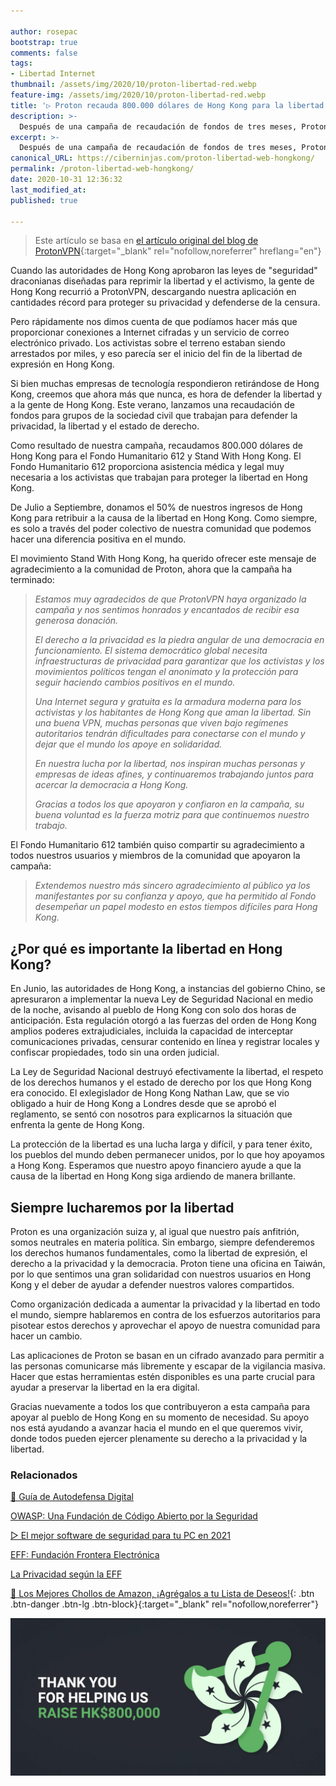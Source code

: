 ```yaml
---

author: rosepac
bootstrap: true
comments: false
tags:
- Libertad Internet
thumbnail: /assets/img/2020/10/proton-libertad-red.webp
feature-img: /assets/img/2020/10/proton-libertad-red.webp
title: '▷ Proton recauda 800.000 dólares de Hong Kong para la libertad en Hong Kong'
description: >-
  Después de una campaña de recaudación de fondos de tres meses, ProtonVPN está donando HK $ 800,000 al Fondo Humanitario 612 y Stand With Hong Kong.
excerpt: >-
  Después de una campaña de recaudación de fondos de tres meses, ProtonVPN está donando HK $ 800,000 al Fondo Humanitario 612 y Stand With Hong Kong.
canonical_URL: https://ciberninjas.com/proton-libertad-web-hongkong/
permalink: /proton-libertad-web-hongkong/
date: 2020-10-31 12:36:32
last_modified_at: 
published: true

---
```


> Este artículo se basa en [el artículo original del blog de ProtonVPN](https://protonvpn.com/blog/hongkong-campaign-2/){:target="_blank" rel="nofollow,noreferrer" hreflang="en"}

Cuando las autoridades de Hong Kong aprobaron las leyes de "seguridad" draconianas diseñadas para reprimir la libertad y el activismo, la gente de Hong Kong recurrió a ProtonVPN, descargando nuestra aplicación en cantidades récord para proteger su privacidad y defenderse de la censura.

Pero rápidamente nos dimos cuenta de que podíamos hacer más que proporcionar conexiones a Internet cifradas y un servicio de correo electrónico privado. Los activistas sobre el terreno estaban siendo arrestados por miles, y eso parecía ser el inicio del fin de la libertad de expresión en Hong Kong.

Si bien muchas empresas de tecnología respondieron retirándose de Hong Kong, creemos que ahora más que nunca, es hora de defender la libertad y a la gente de Hong Kong. Este verano, lanzamos una recaudación de fondos para grupos de la sociedad civil que trabajan para defender la privacidad, la libertad y el estado de derecho.

Como resultado de nuestra campaña, recaudamos 800.000 dólares de Hong Kong para el Fondo Humanitario 612 y Stand With Hong Kong. El Fondo Humanitario 612 proporciona asistencia médica y legal muy necesaria a los activistas que trabajan para proteger la libertad en Hong Kong.

De Julio a Septiembre, donamos el 50% de nuestros ingresos de Hong Kong para retribuir a la causa de la libertad en Hong Kong. Como siempre, es solo a través del poder colectivo de nuestra comunidad que podemos hacer una diferencia positiva en el mundo.

El movimiento Stand With Hong Kong, ha querido ofrecer este mensaje de agradecimiento a la comunidad de Proton, ahora que la campaña ha terminado:

> *Estamos muy agradecidos de que ProtonVPN haya organizado la campaña y nos sentimos honrados y encantados de recibir esa generosa donación.*
> 
> *El derecho a la privacidad es la piedra angular de una democracia en funcionamiento. El sistema democrático global necesita infraestructuras de privacidad para garantizar que los activistas y los movimientos políticos tengan el anonimato y la protección para seguir haciendo cambios positivos en el mundo.*
>
> *Una Internet segura y gratuita es la armadura moderna para los activistas y los habitantes de Hong Kong que aman la libertad. Sin una buena VPN, muchas personas que viven bajo regímenes autoritarios tendrán dificultades para conectarse con el mundo y dejar que el mundo los apoye en solidaridad.*
>
> *En nuestra lucha por la libertad, nos inspiran muchas personas y empresas de ideas afines, y continuaremos trabajando juntos para acercar la democracia a Hong Kong.*
>
> *Gracias a todos los que apoyaron y confiaron en la campaña, su buena voluntad es la fuerza motriz para que continuemos nuestro trabajo.*

El Fondo Humanitario 612 también quiso compartir su agradecimiento a todos nuestros usuarios y miembros de la comunidad que apoyaron la campaña:

> *Extendemos nuestro más sincero agradecimiento al público ya los manifestantes por su confianza y apoyo, que ha permitido al Fondo desempeñar un papel modesto en estos tiempos difíciles para Hong Kong.*

## **¿Por qué es importante la libertad en Hong Kong?**

En Junio, las autoridades de Hong Kong, a instancias del gobierno Chino, se apresuraron a implementar la nueva Ley de Seguridad Nacional en medio de la noche, avisando al pueblo de Hong Kong con solo dos horas de anticipación. Esta regulación otorgó a las fuerzas del orden de Hong Kong amplios poderes extrajudiciales, incluida la capacidad de interceptar comunicaciones privadas, censurar contenido en línea y registrar locales y confiscar propiedades, todo sin una orden judicial. 

La Ley de Seguridad Nacional destruyó efectivamente la libertad, el respeto de los derechos humanos y el estado de derecho por los que Hong Kong era conocido. El exlegislador de Hong Kong Nathan Law, que se vio obligado a huir de Hong Kong a Londres desde que se aprobó el reglamento, se sentó con nosotros para explicarnos la situación que enfrenta la gente de Hong Kong.

La protección de la libertad es una lucha larga y difícil, y para tener éxito, los pueblos del mundo deben permanecer unidos, por lo que hoy apoyamos a Hong Kong. Esperamos que nuestro apoyo financiero ayude a que la causa de la libertad en Hong Kong siga ardiendo de manera brillante. 

## **Siempre lucharemos por la libertad**

Proton es una organización suiza y, al igual que nuestro país anfitrión, somos neutrales en materia política. Sin embargo, siempre defenderemos los derechos humanos fundamentales, como la libertad de expresión, el derecho a la privacidad y la democracia. Proton tiene una oficina en Taiwán, por lo que sentimos una gran solidaridad con nuestros usuarios en Hong Kong y el deber de ayudar a defender nuestros valores compartidos. 

Como organización dedicada a aumentar la privacidad y la libertad en todo el mundo, siempre hablaremos en contra de los esfuerzos autoritarios para pisotear estos derechos y aprovechar el apoyo de nuestra comunidad para hacer un cambio.

Las aplicaciones de Proton se basan en un cifrado avanzado para permitir a las personas comunicarse más libremente y escapar de la vigilancia masiva. Hacer que estas herramientas estén disponibles es una parte crucial para ayudar a preservar la libertad en la era digital.

Gracias nuevamente a todos los que contribuyeron a esta campaña para apoyar al pueblo de Hong Kong en su momento de necesidad. Su apoyo nos está ayudando a avanzar hacia el mundo en el que queremos vivir, donde todos pueden ejercer plenamente su derecho a la privacidad y la libertad.

### **Relacionados** <!-- omit in toc -->

[🥊 Guía de Autodefensa Digital](https://ciberninjas.com/eff/autodefensa/)

[OWASP: Una Fundación de Código Abierto por la Seguridad](https://ciberninjas.com/owasp-fundacion-por-seguridad-software/)

[▷ El mejor software de seguridad para tu PC en 2021](https://ciberninjas.com/el-mejor-software-seguridad-2020/)

[EFF: Fundación Frontera Electrónica](https://ciberninjas.com/eff/)

[La Privacidad según la EFF](https://ciberninjas.com/eff/privacidad/)

[🛒 Los Mejores Chollos de Amazon, ¡Agrégalos a tu Lista de Deseos!](/amazon/ "Los Mejores Chollos de Amazon, Ofertas Flash, Black Monday y Amazon Prime Day"){: .btn .btn-danger .btn-lg .btn-block}{:target="_blank" rel="nofollow,noreferrer"}

![Proton recauda 800.000 dólares de Hong Kong para la libertad en Hong Kong](/assets/img/2020/10/proton-libertad-red.webp)